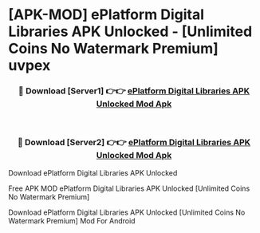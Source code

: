 # [APK-MOD] ePlatform Digital Libraries APK Unlocked - [Unlimited Coins No Watermark Premium] uvpex



<div align="center">
<h3>🔴 Download [Server1] 👉👉 <a href="https://momento.my/?title=ePlatform_Digital_Libraries_APK_Unlocked">ePlatform Digital Libraries APK Unlocked Mod Apk</a></h3><br>

<h3>🔴 Download [Server2] 👉👉 <a href="https://momento.my/?title=ePlatform_Digital_Libraries_APK_Unlocked">ePlatform Digital Libraries APK Unlocked Mod Apk</a></h3>
</div>



Download ePlatform Digital Libraries APK Unlocked 

Free APK MOD ePlatform Digital Libraries APK Unlocked [Unlimited Coins No Watermark Premium]

Download ePlatform Digital Libraries APK Unlocked [Unlimited Coins No Watermark Premium] Mod For Android
